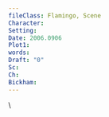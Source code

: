 ```yaml
---
fileClass: Flamingo, Scene
Character: 
Setting: 
Date: 2006.0906
Plot1: 
words: 
Draft: "0"
Sc: 
Ch: 
Bickham: 
---
```

\